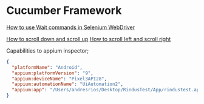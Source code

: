 # Cucumber Framework

[How to use Wait commands in Selenium WebDriver](https://www.browserstack.com/guide/wait-commands-in-selenium-webdriver)

[How to scroll down and scroll up](https://www.youtube.com/watch?v=bqpi_19V8I8)
[How to scroll left and scroll right](https://www.youtube.com/watch?v=FzLF2vFBRj4)

Capabilities to appium inspector; 

```json
{
  "platformName": "Android",
  "appium:platformVersion": "9",
  "appium:deviceName": "Pixel3API28",
  "appium:automationName": "UiAutomation2",
  "appium:app": "/Users/andresrios/Desktop/RindusTest/App/rindustest.apk"
}
```
